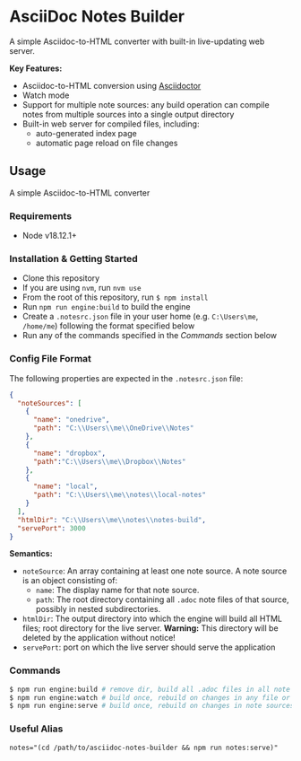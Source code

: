 # AsciiDoc Notes Builder
A simple Asciidoc-to-HTML converter with built-in live-updating web server.

**Key Features:**
- Asciidoc-to-HTML conversion using [Asciidoctor](https://asciidoctor.org/)
- Watch mode
- Support for multiple note sources: any build operation can compile notes from multiple sources into a single output directory
- Built-in web server for compiled files, including:
  - auto-generated index page
  - automatic page reload on file changes

## Usage
A simple Asciidoc-to-HTML converter

### Requirements
* Node v18.12.1+

### Installation & Getting Started
- Clone this repository
- If you are using `nvm`, run `nvm use`
- From the root of this repository, run `$ npm install`
- Run `npm run engine:build` to build the engine
- Create a `.notesrc.json` file in your user home (e.g. `C:\Users\me`, `/home/me`) following the format specified below
- Run any of the commands specified in the _Commands_ section below

### Config File Format
The following properties are expected in the `.notesrc.json` file:
```json
{
  "noteSources": [
    {
      "name": "onedrive",
      "path": "C:\\Users\\me\\OneDrive\\Notes"
    },
    {
      "name": "dropbox",
      "path":"C:\\Users\\me\\Dropbox\\Notes"
    },
    {
      "name": "local",
      "path": "C:\\Users\\me\\notes\\local-notes"
    }
  ],
  "htmlDir": "C:\\Users\\me\\notes\\notes-build",
  "servePort": 3000
}
```

**Semantics:**
- `noteSource`: An array containing at least one note source. A note source is an object consisting of:
  - `name`: The display name for that note source.
  - `path`: The root directory containing all `.adoc` note files of that source, possibly in nested subdirectories.
- `htmlDir`: The output directory into which the engine will build all HTML files; root directory for the live server.
**Warning:** This directory will be deleted by the application without notice!
- `servePort`: port on which the live server should serve the application

### Commands
```sh
$ npm run engine:build # remove dir, build all .adoc files in all note sources, output to htmlDir
$ npm run engine:watch # build once, rebuild on changes in any file or directory in any note source
$ npm run engine:serve # build once, rebuild on changes in note sources, serve htmlDir on specified port
```

### Useful Alias
```
notes="(cd /path/to/asciidoc-notes-builder && npm run notes:serve)"
```